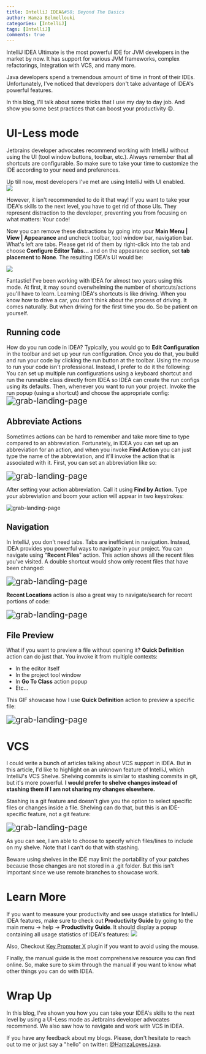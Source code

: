 ```yaml
---
title: IntelliJ IDEA&#58; Beyond The Basics
author: Hamza Belmellouki
categories: [IntelliJ]
tags: [IntelliJ]
comments: true
---
```

IntelliJ IDEA Ultimate is the most powerful IDE for JVM developers in the market by now. It has support for various JVM frameworks, complex refactorings, Integration with VCS, and many more.

Java developers spend a tremendous amount of time in front of their IDEs. Unfortunately, I've noticed that developers don't take advantage of IDEA's powerful features.

In this blog, I'll talk about some tricks that I use my day to day job. And show you some best practices that can boost your productivity 😉.

# UI-Less mode

Jetbrains developer advocates recommend working with IntelliJ without using the UI (tool window buttons, toolbar, etc.). Always remember that all shortcuts are configurable. So make sure to take your time to customize the IDE according to your need and preferences.

Up till now, most developers I've met are using IntelliJ with UI enabled.  
![](https://i.imgur.com/G9gx6EM.png)

However, it isn't recommended to do it that way! If you want to take your IDEA's skills to the next level, you have to get rid of those UIs. They represent distraction to the developer, preventing you from focusing on what matters: Your code!

Now you can remove these distractions by going into your **Main Menu | View | Appearance** and uncheck toolbar, tool window bar, navigation bar. What's left are tabs. Please get rid of them by right-click into the tab and choose **Configure Editor Tabs...** and on the appearance section, set **tab placement** to **None**. The resulting IDEA's UI would be:

![](https://i.imgur.com/kpltSyQ.png)

Fantastic! I've been working with IDEA for almost two years using this mode. At first, it may sound overwhelming the number of shortcuts/actions you'll have to learn. Learning IDEA's shortcuts is like driving. When you know how to drive a car, you don't think about the process of driving. It comes naturally. But when driving for the first time you do. So be patient on yourself.

## Running code

How do you run code in IDEA? Typically, you would go to **Edit Configuration** in the toolbar and set up your run configuration. Once you do that, you build and run your code by clicking the run button at the toolbar. Using the mouse to run your code isn't professional. Instead, I prefer to do it the following: You can set up multiple run configurations using a keyboard shortcut and run the runnable class directly from IDEA so IDEA can create the run configs using its defaults. Then, whenever you want to run your project. Invoke the run popup (using a shortcut) and choose the appropriate config: 
<img src="https://media.giphy.com/media/l36D9ivFJOvc2c9yAD/giphy.gif" alt="grab-landing-page" style="zoom:150%;" />

## Abbreviate Actions

Sometimes actions can be hard to remember and take more time to type compared to an abbreviation. Fortunately, in IDEA you can set up an abbreviation for an action, and when you invoke **Find Action** you can just type the name of the abbreviation, and it'll invoke the action that is associated with it. First, you can set an abbreviation like so:

<img src="https://media.giphy.com/media/KHPOeQYUTJBNLIJmhK/giphy.gif" alt="grab-landing-page" style="zoom:150%;" />

After setting your action abbreviation. Call it using **Find by Action**. Type your abbreviation and boom your action will appear in two keystrokes:

<img src="https://media.giphy.com/media/KDtmbLZypP3Erz0TF8/giphy.gif" alt="grab-landing-page" style="zoom:100%;" />

## Navigation

In IntelliJ, you don't need tabs. Tabs are inefficient in navigation. Instead, IDEA provides you powerful ways to navigate in your project. You can navigate using "**Recent Files**" action. This action shows all the recent files you've visited. A double shortcut would show only recent files that have been changed:

<img src="https://media.giphy.com/media/gGqn826NbrurZthsCE/giphy.gif" alt="grab-landing-page" style="zoom:150%;" />

**Recent Locations** action is also a great way to navigate/search for recent portions of code:

<img src="https://media.giphy.com/media/Y4DC7WiZrfq8CVUXFH/giphy.gif" alt="grab-landing-page" style="zoom:150%;" />

## File Preview

What if you want to preview a file without opening it? **Quick Definition** action can do just that. You invoke it from multiple contexts: 

* In the editor itself
* In the project tool window
* In **Go To Class** action popup
* Etc...

This GIF showcase how I use **Quick Definition** action to preview a specific file:

<img src="https://media.giphy.com/media/cNZ2UStMMqCOL9euJC/giphy.gif" alt="grab-landing-page" style="zoom:150%;" />

# VCS

I could write a bunch of articles talking about VCS support in IDEA. But in this article, I'd like to highlight on an unknown feature of IntelliJ, which IntelliJ's VCS Shelve. Shelving commits is similar to stashing commits in git, but it's more powerful. **I would prefer to shelve changes instead of stashing them if I am not sharing my changes elsewhere.**

Stashing is a git feature and doesn't give you the option to select specific files or changes inside a file. Shelving can do that, but this is an IDE-specific feature, not a git feature:

<img src="https://media.giphy.com/media/LpFJWC5yiBXtIxjyMd/giphy.gif" alt="grab-landing-page" style="zoom:150%;" />

As you can see, I am able to choose to specify which files/lines to include on my shelve. Note that I can't do that with stashing.

Beware using shelves in the IDE may limit the portability of your patches because those changes are not stored in a .git folder. But this isn't important since we use remote branches to showcase work. 

# Learn More

If you want to measure your productivity and see usage statistics for IntelliJ IDEA features, make sure to check out **Productivity Guide** by going to the main menu -> help -> **Productivity Guide**. It should display a popup containing all usage statistics of IDEA's features: 
![](https://i.imgur.com/dgdo7L3.png)

Also, Checkout [Key Promoter X](https://plugins.jetbrains.com/plugin/9792-key-promoter-x) plugin if you want to avoid using the mouse.

Finally, the manual guide is the most comprehensive resource you can find online. So, make sure to skim through the manual if you want to know what other things you can do with IDEA.



# Wrap Up

In this blog, I've shown you how you can take your IDEA's skills to the next level by using a UI-Less mode as Jetbrains developer advocates recommend. We also saw how to navigate and work with VCS in IDEA.

If you have any feedback about my blogs. Please, don't hesitate to reach out to me or just say a "hello" on twitter: [@HamzaLovesJava](https://twitter.com/HamzaLovesJava).



